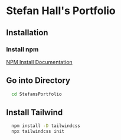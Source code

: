 
# Stefan Hall's Portfolio


## Installation

### Install npm
[NPM Install Documentation](https://kinsta.com/blog/how-to-install-node-js/)

## Go into Directory
```bash
  cd StefansPortfolio
```
## Install Tailwind
```bash
  npm install -D tailwindcss
  npx tailwindcss init
```
